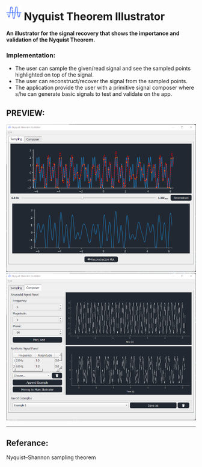<h1><img width="40px" height="40px" src="https://github.com/MohdFarag/Nyquist-theorem-illustrator/blob/main/images/icon.png"> Nyquist Theorem Illustrator</h1>

**An illustrator for the signal recovery that shows the importance and validation of the <b>Nyquist Theorem</b>.**

### **Implementation:**
<ul>
  <li>The user can sample the given/read signal and see the sampled points highlighted on top of the signal.</li>
  <li>The user can reconstruct/recover the signal from the sampled points.</li>
  <li>The application provide the user with a primitive signal composer where s/he can generate basic signals to test and validate on the app.</li>
</ul>

## PREVIEW:
<img width="700px" src="https://github.com/MohdFarag/Nyquist-theorem-illustrator/blob/main/images/screenshot1.png">
<img width="700px" src="https://github.com/MohdFarag/Nyquist-theorem-illustrator/blob/main/images/screenshot2.png">

---
## Referance:
<a hraf="https://en.wikipedia.org/wiki/Nyquist%E2%80%93Shannon_sampling_theorem">Nyquist–Shannon sampling theorem</a>
